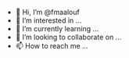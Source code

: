 - 👋 Hi, I’m @fmaalouf
- 👀 I’m interested in ...
- 🌱 I’m currently learning ...
- 💞️ I’m looking to collaborate on ...
- 📫 How to reach me ...

<!---
fmaalouf/fmaalouf is a ✨ special ✨ repository because its `README.md` (this file) appears on your GitHub profile.
You can click the Preview link to take a look at your changes.
--->
